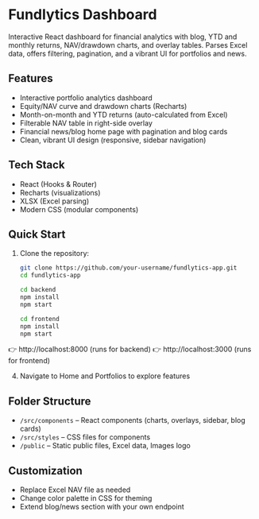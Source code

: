 # Fundlytics Dashboard

Interactive React dashboard for financial analytics with blog, YTD and monthly returns, NAV/drawdown charts, and overlay tables. Parses Excel data, offers filtering, pagination, and a vibrant UI for portfolios and news.

## Features

- Interactive portfolio analytics dashboard
- Equity/NAV curve and drawdown charts (Recharts)
- Month-on-month and YTD returns (auto-calculated from Excel)
- Filterable NAV table in right-side overlay
- Financial news/blog home page with pagination and blog cards
- Clean, vibrant UI design (responsive, sidebar navigation)

## Tech Stack

- React (Hooks & Router)
- Recharts (visualizations)
- XLSX (Excel parsing)
- Modern CSS (modular components)

## Quick Start

1. Clone the repository:
   ```bash
   git clone https://github.com/your-username/fundlytics-app.git
   cd fundlytics-app

   cd backend
   npm install
   npm start

   cd frontend
   npm install
   npm start
👉 http://localhost:8000 (runs for backend)
👉 http://localhost:3000 (runs for frontend)


4. Navigate to Home and Portfolios to explore features

## Folder Structure

- `/src/components` – React components (charts, overlays, sidebar, blog cards)
- `/src/styles` – CSS files for components
- `/public` – Static public files, Excel data, Images logo

## Customization

- Replace Excel NAV file as needed
- Change color palette in CSS for theming
- Extend blog/news section with your own endpoint






